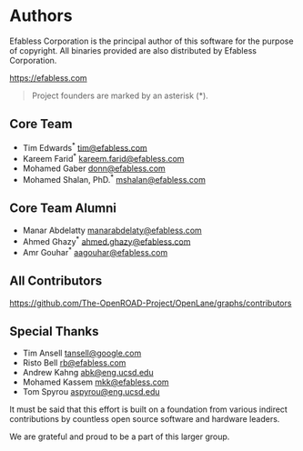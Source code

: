 # Authors
Efabless Corporation is the principal author of this software for the purpose
of copyright. All binaries provided are also distributed by Efabless Corporation.

https://efabless.com

> Project founders are marked by an asterisk (*).

## Core Team

- Tim Edwards<sup>*</sup> <tim@efabless.com>
- Kareem Farid<sup>*</sup> <kareem.farid@efabless.com>
- Mohamed Gaber <donn@efabless.com>
- Mohamed Shalan, PhD.<sup>*</sup> <mshalan@efabless.com>

## Core Team Alumni

- Manar Abdelatty <manarabdelaty@efabless.com>
- Ahmed Ghazy<sup>*</sup> <ahmed.ghazy@efabless.com>
- Amr Gouhar<sup>*</sup> <aagouhar@efabless.com>

## All Contributors

https://github.com/The-OpenROAD-Project/OpenLane/graphs/contributors

## Special Thanks

- Tim Ansell <tansell@google.com>
- Risto Bell <rb@efabless.com>
- Andrew Kahng <abk@eng.ucsd.edu>
- Mohamed Kassem <mkk@efabless.com>
- Tom Spyrou <aspyrou@eng.ucsd.edu>

It must be said that this effort is built on a foundation from various indirect
contributions by countless open source software and hardware leaders.

We are grateful and proud to be a part of this larger group.